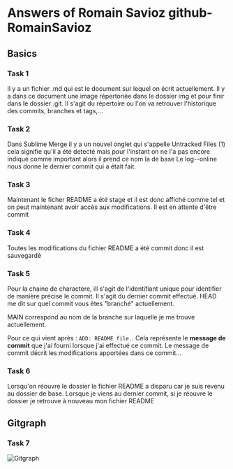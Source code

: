 # Answers of Romain Savioz github-RomainSavioz

## Basics

### Task 1

Il y a un fichier .md qui est le document sur lequel on écrit actuellement. Il y a dans ce document une image répertoriée dans le dossier img et pour finir dans le dossier .git. Il s'agit du répertoire ou l'on va retrouver l'historique des commits, branches et tags,...

### Task 2

Dans Sublime Merge il y a un nouvel onglet qui s'appelle Untracked Files (1) cela signifie qu'il a été detecté mais pour l'instant on ne l'a pas encore indiqué comme important alors il prend ce nom la de base
Le log--online nous donne le dernier commit qui a était fait.

### Task 3

Maintenant le ficher README a été stage et il est donc affiché comme tel et on peut maintenant avoir accès aux modifications. Il est en attente d'être commit

### Task 4

Toutes les modifications du fichier README a été commit donc il est sauvegardé

### Task 5

Pour la chaine de charactère, ill s'agit de  l'identifiant unique pour identifier de manière précise le commit. Il s'agit du dernier commit effectué.
HEAD me dit sur quel commit vous êtes "branché" actuellement.

MAIN correspond au nom de la branche sur laquelle je me trouve actuellement.

Pour ce qui vient après : `ADD: README file.`. Cela représente le **message de commit** que j'ai fourni lorsque j'ai effectué ce commit. Le message de commit décrit les modifications apportées dans ce commit...

### Task 6

Lorsqu'on réouvre le dossier le fichier README a disparu car je suis revenu au dossier de base. Lorsque je viens au dernier commit, si je réouvre le dossier je retrouve à nouveau mon fichier README

## Gitgraph

### Task 7

![Gitgraph](img/gitgraph.svg)